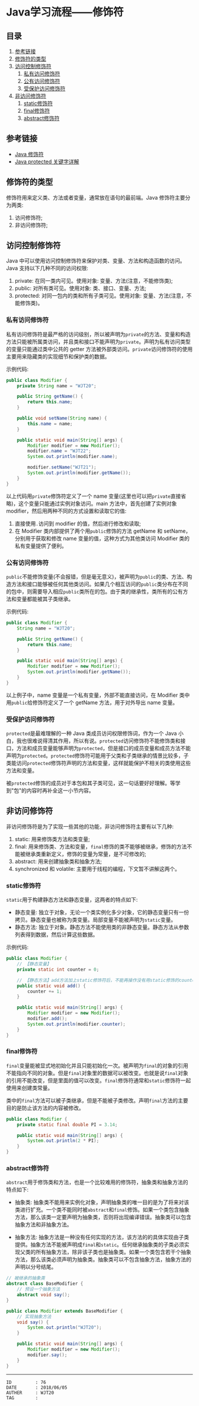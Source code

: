 
# Java学习流程——修饰符 #

## 目录 ##

1. [参考链接](#href1)
2. [修饰符的类型](#href2)
3. [访问控制修饰符](#href3)
    1. [私有访问修饰符](#href3-1)
    2. [公有访问修饰符](#href3-2)
    3. [受保护访问修饰符](#href3-3)
4. [非访问修饰符](#href4)
    1. [static修饰符](#href4-4)
    2. [final修饰符](#href4-5)
    3. [abstract修饰符](#href4-6)

## <a name="href1">参考链接</a> ##

- [Java 修饰符](http://www.runoob.com/java/java-modifier-types.html)
- [Java protected 关键字详解](http://www.runoob.com/w3cnote/java-protected-keyword-detailed-explanation.html)

## <a name="href2">修饰符的类型</a> ##

修饰符用来定义类、方法或者变量，通常放在语句的最前端。Java 修饰符主要分为两类:

1. 访问修饰符;
2. 非访问修饰符;

## <a name="href3">访问控制修饰符</a> ##

Java 中可以使用访问控制修饰符来保护对类、变量、方法和构造函数的访问。Java 支持以下几种不同的访问权限:

1. private: 在同一类内可见。使用对象: 变量、方法(注意，不能修饰类);
2. public: 对所有类可见。使用对象: 类、接口、变量、方法;
3. protected: 对同一包内的类和所有子类可见。使用对象: 变量、方法(注意，不能修饰类)。

### <a name="href3-1">私有访问修饰符</a> ###

私有访问修饰符是最严格的访问级别，所以被声明为`private`的方法、变量和构造方法只能被所属类访问，并且类和接口不能声明为`private`。声明为私有访问类型的变量只能通过类中公共的 getter 方法被外部类访问。`private`访问修饰符的使用主要用来隐藏类的实现细节和保护类的数据。

示例代码:  

```Java
public class Modifier {
    private String name = "WJT20";

    public String getName() {
        return this.name;
    }

    public void setName(String name) {
        this.name = name;
    }

    public static void main(String[] args) {
        Modifier modifier = new Modifier();
        modifier.name = "WJT22";
        System.out.println(modifier.name);

        modifier.setName("WJT21");
        System.out.println(modifier.getName());
    }
}
```

以上代码用`private`修饰符定义了一个 name 变量(这里也可以把`private`直接省略)，这个变量只能通过实例对象访问。main 方法中，首先创建了实例对象 modifier，然后用两种不同的方式设置和读取它的值:

1. 直接使用`.`访问到 modifier 的值，然后进行修改和读取;
2. 在 Modifier 类内部提供了两个用`public`修饰的方法 getName 和 setName，分别用于获取和修改 name 变量的值，这种方式为其他类访问 Modifier 类的私有变量提供了便利。

### <a name="href3-2">公有访问修饰符</a> ###

`public`不能修饰变量(不会报错，但是毫无意义)，被声明为`public`的类、方法、构造方法和接口能够被任何其他类访问。如果几个相互访问的`public`类分布在不同的包中，则需要导入相应`public`类所在的包。由于类的继承性，类所有的公有方法和变量都能被其子类继承。

示例代码:  

```Java
public class Modifier {
    String name = "WJT20";

    public String getName() {
        return this.name;
    }

    public static void main(String[] args) {
        Modifier modifier = new Modifier();
        System.out.println(modifier.getName());
    }
}
```

以上例子中，name 变量是一个私有变量，外部不能直接访问，在 Modifier 类中用`public`给修饰符定义了一个 getName 方法，用于对外导出 name 变量。

### <a name="href3-3">受保护访问修饰符</a> ###

`protected`是最难理解的一种 Java 类成员访问权限修饰词，作为一个 Java 小白，我也很难说得清其作用，所以有说。`protected`访问修饰符不能修饰类和接口，方法和成员变量能够声明为`protected`，但是接口的成员变量和成员方法不能声明为`protected`。`protected`修饰符可能用于父类和子类继承的情景比较多，子类能访问`protected`修饰符声明的方法和变量，这样就能保护不相关的类使用这些方法和变量。

被`protected`修饰的成员对于本包和其子类可见，这一句话要好好理解。等学到"包"的内容时再补全这一小节内容。

## <a name="href4">非访问修饰符</a> ##

非访问修饰符是为了实现一些其他的功能，非访问修饰符主要有以下几种:  

1. static: 用来修饰类方法和类变量;  
2. final: 用来修饰类、方法和变量，`final`修饰的类不能够被继承，修饰的方法不能被继承类重新定义，修饰的变量为常量，是不可修改的;  
3. abstract: 用来创建抽象类和抽象方法;  
4. synchronized 和 volatile: 主要用于线程的编程，下文暂不讲解这两个。

### <a name="href4-4">static修饰符</a> ###

`static`用于构建静态方法和静态变量，这两者的特点如下:  

- 静态变量: 独立于对象，无论一个类实例化多少对象，它的静态变量只有一份拷贝。静态变量也被称为类变量。局部变量不能被声明为`static`变量。
- 静态方法: 独立于对象。静态方法不能使用类的非静态变量。静态方法从参数列表得到数据，然后计算这些数据。

示例代码:  

```Java
public class Modifier {
    // 【静态变量】
    private static int counter = 0;

    // 【静态方法】add方法加上static修饰符后，不能再操作没有用static修饰的counter变量
    public static void add() {
        counter += 1;
    }

    public static void main(String[] args) {
        Modifier modifier = new Modifier();
        modifier.add();
        System.out.println(modifier.counter);
    }
}
```

### <a name="href4-5">final修饰符</a> ###

`final`变量能被显式地初始化并且只能初始化一次。被声明为`final`的对象的引用不能指向不同的对象。但是`final`对象里的数据可以被改变。也就是说`final`对象的引用不能改变，但是里面的值可以改变。`final`修饰符通常和`static`修饰符一起使用来创建类常量。

类中的`final`方法可以被子类继承，但是不能被子类修改。声明`final`方法的主要目的是防止该方法的内容被修改。

```Java
public class Modifier {
    private static final double PI = 3.14;

    public static void main(String[] args) {
        System.out.println(2 * PI);
    }
}
```

### <a name="href4-6">abstract修饰符</a> ###

`abstract`用于修饰类和方法，也是一个比较难用的修饰符，抽象类和抽象方法的特点如下:  

- 抽象类: 抽象类不能用来实例化对象，声明抽象类的唯一目的是为了将来对该类进行扩充。一个类不能同时被`abstract`和`final`修饰。如果一个类包含抽象方法，那么该类一定要声明为抽象类，否则将出现编译错误。抽象类可以包含抽象方法和非抽象方法。

- 抽象方法: 抽象方法是一种没有任何实现的方法，该方法的的具体实现由子类提供。抽象方法不能被声明成`final`和`static`。任何继承抽象类的子类必须实现父类的所有抽象方法，除非该子类也是抽象类。如果一个类包含若干个抽象方法，那么该类必须声明为抽象类。抽象类可以不包含抽象方法，抽象方法的声明以分号结尾。

```Java
// 被继承的抽象类
abstract class BaseModifier {
    // 预设一个抽象方法
    abstract void say();
}

public class Modifier extends BaseModifier {
    // 实现抽象方法
    void say() {
        System.out.println("WJT20");
    }

    public static void main(String[] args) {
        Modifier modifier = new Modifier();
        modifier.say();
    }
}
```

---

```
ID         : 76
DATE       : 2018/06/05
AUTHER     : WJT20
TAG        : 
```

